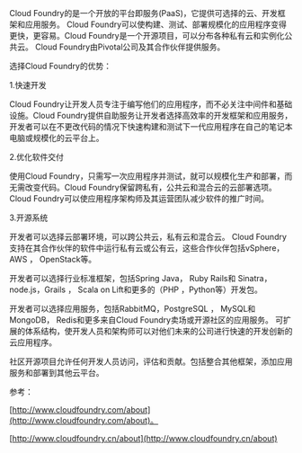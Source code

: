 Cloud Foundry的是一个开放的平台即服务(PaaS)，它提供可选择的云、开发框架和应用服务。 Cloud Foundry可以使构建、测试、部署规模化的应用程序变得更快，更容易。Cloud Foundry是一个开源项目，可以分布各种私有云和实例化公共云。 Cloud Foundry由Pivotal公司及其合作伙伴提供服务。

选择Cloud Foundry的优势：

1.快速开发

Cloud Foundry让开发人员专注于编写他们的应用程序，而不必关注中间件和基础设施。Cloud Foundry提供自助服务让开发者选择高效率的开发框架和应用服务，开发者可以在不更改代码的情况下快速构建和测试下一代应用程序在自己的笔记本电脑或规模化的云平台上。

2.优化软件交付

使用Cloud Foundry，只需写一次应用程序并测试，就可以规模化生产和部署，而无需改变代码。Cloud Foundry保留跨私有，公共云和混合云的云部署选项。 Cloud Foundry可以使应用程序架构师及其运营团队减少软件的推广时间。

3.开源系统

开发者可以选择云部署环境，可以跨公共云，私有云和混合云。 Cloud Foundry支持在其合作伙伴的软件中运行私有云或公有云，这些合作伙伴包括vSphere， AWS ， OpenStack等。

开发者可以选择行业标准框架，包括Spring Java， Ruby Rails和 Sinatra， node.js，Grails ， Scala on Lift和更多的（PHP ，Python等）开发包。

开发者可以选择应用服务，包括RabbitMQ，PostgreSQL ， MySQL和MongoDB， Redis和更多来自Cloud Foundry卖场或开源社区的应用服务。
可扩展的体系结构，使开发人员和架构师可以对他们未来的公司进行快速的开发创新的云应用程序。

社区开源项目允许任何开发人员访问，评估和贡献。包括整合其他框架，添加应用服务和部署到其他云平台。

参考：

[http://www.cloudfoundry.com/about](http://www.cloudfoundry.com/about)。

[http://www.cloudfoundry.cn/about](http://www.cloudfoundry.cn/about)